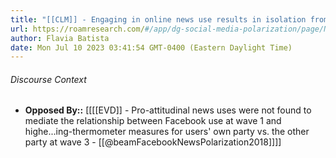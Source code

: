 ```yaml
---
title: "[[CLM]] - Engaging in online news use results in isolation from counter-attitudinal news source"
url: https://roamresearch.com/#/app/dg-social-media-polarization/page/N1DQLTO3s
author: Flavia Batista
date: Mon Jul 10 2023 03:41:54 GMT-0400 (Eastern Daylight Time)
---
```




###### Discourse Context

- **Opposed By::** [[[[EVD]] - Pro-attitudinal news uses were not found to mediate the relationship between Facebook use at wave 1 and highe...ing-thermometer measures for users' own party vs. the other party at wave 3 - [[@beamFacebookNewsPolarization2018]]]]
